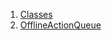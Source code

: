 

1. [Classes](services_caching_offline_action_queue/services_caching_offline_action_queue-library.html#classes)
2. [OfflineActionQueue](services_caching_offline_action_queue/OfflineActionQueue-class.html)
